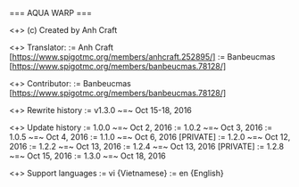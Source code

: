 === AQUA WARP ===

<+> (c) Created by Anh Craft

<+> Translator:
	:= Anh Craft [https://www.spigotmc.org/members/anhcraft.252895/]
	:= Banbeucmas [https://www.spigotmc.org/members/banbeucmas.78128/]
	
<+> Contributor:
	:= Banbeucmas [https://www.spigotmc.org/members/banbeucmas.78128/]

<+> Rewrite history
	:= v1.3.0 ~=~ Oct 15-18, 2016
	
<+> Update history
	:= 1.0.0 ~=~ Oct 2, 2016
	:= 1.0.2 ~=~ Oct 3, 2016
	:= 1.0.5 ~=~ Oct 4, 2016
	:= 1.1.0 ~=~ Oct 6, 2016 [PRIVATE]
	:= 1.2.0 ~=~ Oct 12, 2016
	:= 1.2.2 ~=~ Oct 13, 2016
	:= 1.2.4 ~=~ Oct 13, 2016 [PRIVATE]
	:= 1.2.8 ~=~ Oct 15, 2016
	:= 1.3.0 ~=~ Oct 18, 2016
	
<+> Support languages
	:= vi {Vietnamese}
	:= en {English}
